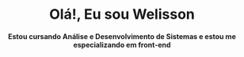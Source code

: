 <div align="center">
<h1 align="center">Olá!, Eu sou Welisson</h1>
<h4 align="center">Estou cursando Análise e Desenvolvimento de Sistemas e estou me especializando em front-end</h4>
</div>


